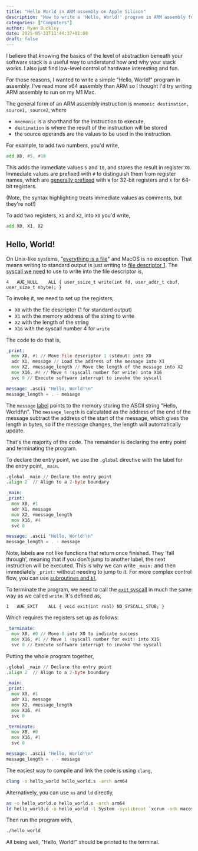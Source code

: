 ```yaml
---
title: "Hello World in ARM assembly on Apple Silicon"
description: "How to write a 'Hello, World!' program in ARM assembly for Apple Silicon Macs"
categories: ["Computers"]
author: Ryan Buckley
date: 2025-05-31T11:44:37+01:00
draft: false
---
```


I believe that knowing the basics of the level of abstraction beneath your software stack is a useful way to understand how and why your stack works. I also just find low-level control of hardware interesting and fun.

For those reasons, I wanted to write a simple "Hello, World!" program in assembly. I've read more x64 assembly than ARM so I thought I'd try writing ARM assembly to run on my M1 Mac.

The general form of an ARM assembly instruction is `mnemonic destination, source1, source2`, where

- `mnemonic` is a shorthand for the instruction to execute,
- `destination` is where the result of the instruction will be stored
- the source operands are the values to be used in the instruction.

For example, to add two numbers, you'd write,

```asm
add X0, #5, #10
```

This adds the immediate values `5` and `10`, and stores the result in register `X0`. Immediate values are prefixed with `#` to distinguish them from register names, which are [generally prefixed](https://developer.arm.com/documentation/102374/0102/Registers-in-AArch64---general-purpose-registers) with `W` for 32-bit registers and `X` for 64-bit registers.

(Note, the syntax highlighting treats immediate values as comments, but they're not!)

To add two registers, `X1` and `X2`, into `X0` you'd write,

```asm
add X0, X1, X2
```

## Hello, World!

On Unix-like systems, "[everything is a file](https://en.wikipedia.org/wiki/Everything_is_a_file)" and MacOS is no exception. That means writing to standard output is just writing to [file descriptor 1](https://en.wikipedia.org/wiki/File_descriptor). The [syscall we need](https://github.com/apple-opensource/xnu/blob/4f43d4276fc6a87f2461a3ab18287e4a2e5a1cc0/bsd/kern/syscalls.master#L48) to use to write into the file descriptor is,

```
4	AUE_NULL	ALL	{ user_ssize_t write(int fd, user_addr_t cbuf, user_size_t nbyte); }
```

To invoke it, we need to set up the registers,

- `X0` with the file descriptor (1 for standard output)
- `X1` with the memory address of the string to write
- `X2` with the length of the string
- `X16` with the syscall number 4 for `write`

The code to do that is,

```asm
_print:
  mov X0, #1 // Move file descriptor 1 (stdout) into X0
  adr X1, message // Load the address of the message into X1
  mov X2, #message_length // Move the length of the message into X2
  mov X16, #4 // Move 4 (syscall number for write) into X16
  svc 0 // Execute software interrupt to invoke the syscall

message: .ascii "Hello, World!\n"
message_length = . - message
```

The `message` [label](https://developer.arm.com/documentation/100069/0611/Symbols--Literals--Expressions--and-Operators/Labels) points to the memory storing the ASCII string "Hello, World!\n". The `message_length` is calculated as the address of the end of the message subtract the address of the start of the message, which gives the length in bytes, so if the message changes, the length will automatically update.

That's the majority of the code. The remainder is declaring the entry point and terminating the program.

To declare the entry point, we use the `.global` directive with the label for the entry point, `_main`.

```asm
.global _main // Declare the entry point
.align 2  // Align to a 2-byte boundary

_main:
_print:
  mov X0, #1
  adr X1, message
  mov X2, #message_length
  mov X16, #4
  svc 0

message: .ascii "Hello, World!\n"
message_length = . - message
```

Note, labels are not like functions that return once finished. They 'fall through', meaning that if you don't jump to another label, the next instruction will be executed. This is why we can write `_main:` and then immediately `_print:` without needing to jump to it. For more complex control flow, you can use [subroutines and `bl`](https://developer.arm.com/documentation/ddi0596/2020-12/Base-Instructions/BL--Branch-with-Link-).

To terminate the program, we need to call the [`exit` syscall](https://github.com/apple-opensource/xnu/blob/4f43d4276fc6a87f2461a3ab18287e4a2e5a1cc0/bsd/kern/syscalls.master#L45) in much the same way as we called `write`. It's defined as,

```
1	AUE_EXIT	ALL	{ void exit(int rval) NO_SYSCALL_STUB; }
```

Which requires the registers set up as follows:

```asm
_terminate:
  mov X0, #0 // Move 0 into X0 to indicate success
  mov X16, #1 // Move 1 (syscall number for exit) into X16
  svc 0 // Execute software interrupt to invoke the syscall
```

Putting the whole program together,

```asm
.global _main // Declare the entry point
.align 2  // Align to a 2-byte boundary

_main:
_print:
  mov X0, #1
  adr X1, message
  mov X2, #message_length
  mov X16, #4
  svc 0

_terminate:
  mov X0, #0
  mov X16, #1
  svc 0

message: .ascii "Hello, World!\n"
message_length = . - message
```

The easiest way to compile and link the code is using `clang`,

```bash
clang -o hello_world hello_world.s -arch arm64
```

Alternatively, you can use `as` and `ld` directly,

```bash
as -o hello_world.o hello_world.s -arch arm64
ld hello_world.o -o hello_world -l System -syslibroot `xcrun -sdk macosx --show-sdk-path`
```

Then run the program with,

```bash
./hello_world
```

All being well, "Hello, World!" should be printed to the terminal.
